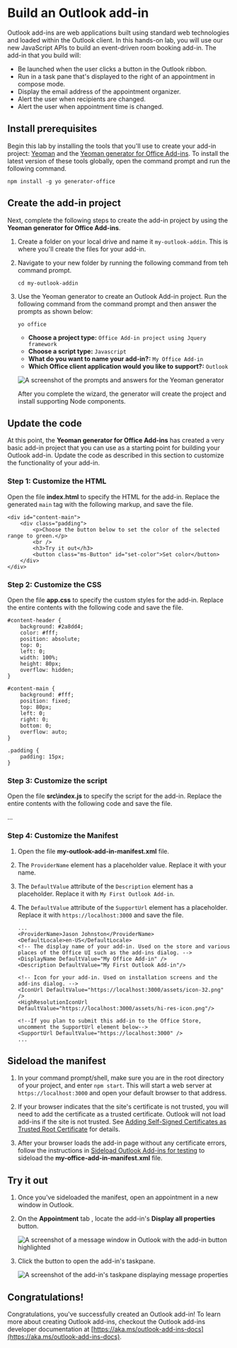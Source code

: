 # Build an Outlook add-in

Outlook add-ins are web applications built using standard web technologies and loaded within the Outlook client. In this hands-on lab, you will use our new JavaScript APIs to build an event-driven room booking add-in. The add-in that you build will:

- Be launched when the user clicks a button in the Outlook ribbon.
- Run in a task pane that's displayed to the right of an appointment in compose mode.
- Display the email address of the appointment organizer.
- Alert the user when recipients are changed.
- Alert the user when appointment time is changed.

## Install prerequisites

Begin this lab by installing the tools that you'll use to create your add-in project: [Yeoman](https://github.com/yeoman/yo) and the [Yeoman generator for Office Add-ins](https://github.com/OfficeDev/generator-office). To install the latest version of these tools globally, open the command prompt and run the following command.

```
npm install -g yo generator-office
```

## Create the add-in project

Next, complete the following steps to create the add-in project by using the **Yeoman generator for Office Add-ins**.

1. Create a folder on your local drive and name it `my-outlook-addin`. This is where you'll create the files for your add-in.

1. Navigate to your new folder by running the following command from teh command prompt.

    ```
    cd my-outlook-addin
    ```

1. Use the Yeoman generator to create an Outlook Add-in project. Run the following command from the command prompt and then answer the prompts as shown below:

    ```
    yo office
    ```

    - **Choose a project type:** `Office Add-in project using Jquery framework`
    - **Choose a script type:** `Javascript`
    - **What do you want to name your add-in?:** `My Office Add-in`
    - **Which Office client application would you like to support?:** `Outlook`
    
    ![A screenshot of the prompts and answers for the Yeoman generator](images/quick-start-yo-prompts.PNG)
    
    After you complete the wizard, the generator will create the project and install supporting Node components.

## Update the code

At this point, the **Yeoman generator for Office Add-ins** has created a very basic add-in project that you can use as a starting point for building your Outlook add-in. Update the code as described in this section to customize the functionality of your add-in.

### Step 1: Customize the HTML

Open the file **index.html** to specify the HTML for the add-in. Replace the generated `main` tag with the following markup, and save the file.

```
<div id="content-main">
    <div class="padding">
        <p>Choose the button below to set the color of the selected range to green.</p>
        <br />
        <h3>Try it out</h3>
        <button class="ms-Button" id="set-color">Set color</button>
    </div>
</div>
```

### Step 2: Customize the CSS

Open the file **app.css** to specify the custom styles for the add-in. Replace the entire contents with the following code and save the file.

```
#content-header {
    background: #2a8dd4;
    color: #fff;
    position: absolute;
    top: 0;
    left: 0;
    width: 100%;
    height: 80px; 
    overflow: hidden;
}

#content-main {
    background: #fff;
    position: fixed;
    top: 80px;
    left: 0;
    right: 0;
    bottom: 0;
    overflow: auto; 
}

.padding {
    padding: 15px;
}
```

### Step 3: Customize the script

Open the file **src\index.js** to specify the script for the add-in. Replace the entire contents with the following code and save the file.

...

### Step 4: Customize the Manifest

1. Open the file **my-outlook-add-in-manifest.xml** file.

1. The `ProviderName` element has a placeholder value. Replace it with your name.

1. The `DefaultValue` attribute of the `Description` element has a placeholder. Replace it with `My First Outlook Add-in`.

1. The `DefaultValue` attribute of the `SupportUrl` element has a placeholder. Replace it with `https://localhost:3000` and save the file.

    ```
    ...
    <ProviderName>Jason Johnston</ProviderName>
    <DefaultLocale>en-US</DefaultLocale>
    <!-- The display name of your add-in. Used on the store and various places of the Office UI such as the add-ins dialog. -->
    <DisplayName DefaultValue="My Office Add-in" />
    <Description DefaultValue="My First Outlook Add-in"/>

    <!-- Icon for your add-in. Used on installation screens and the add-ins dialog. -->
    <IconUrl DefaultValue="https://localhost:3000/assets/icon-32.png" />
    <HighResolutionIconUrl DefaultValue="https://localhost:3000/assets/hi-res-icon.png"/>

    <!--If you plan to submit this add-in to the Office Store, uncomment the SupportUrl element below-->
    <SupportUrl DefaultValue="https://localhost:3000" />
    ...
    ```

## Sideload the manifest

1. In your command prompt/shell, make sure you are in the root directory of your project, and enter `npm start`. This will start a web server at `https://localhost:3000` and open your default browser to that address.

1. If your browser indicates that the site's certificate is not trusted, you will need to add the certificate as a trusted certificate. Outlook will not load add-ins if the site is not trusted. See [Adding Self-Signed Certificates as Trusted Root Certificate](https://github.com/OfficeDev/generator-office/blob/master/src/docs/ssl.md) for details.

1. After your browser loads the add-in page without any certificate errors, follow the instructions in [Sideload Outlook Add-ins for testing](sideload-outlook-add-ins-for-testing.md) to sideload the **my-office-add-in-manifest.xml** file.

## Try it out

1. Once you've sideloaded the manifest, open an appointment in a new window in Outlook.

1. On the **Appointment** tab , locate the add-in's **Display all properties** button.

    ![A screenshot of a message window in Outlook with the add-in button highlighted](images/quick-start-button.PNG)

1. Click the button to open the add-in's taskpane.

    ![A screenshot of the add-in's taskpane displaying message properties](images/quick-start-task-pane.PNG)

## Congratulations!

Congratulations, you've successfully created an Outlook add-in! To learn more about creating Outlook add-ins, checkout the Outlook add-ins developer documentation at [https://aka.ms/outlook-add-ins-docs](https://aka.ms/outlook-add-ins-docs).
